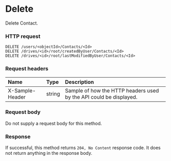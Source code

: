 # Delete

Delete Contact.
### HTTP request
```http
DELETE /users/<objectId>/Contacts/<Id>
DELETE /drives/<id>/root/createdByUser/Contacts/<Id>
DELETE /drives/<id>/root/lastModifiedByUser/Contacts/<Id>

```
### Request headers
| Name       | Type | Description|
|:---------------|:--------|:----------|
| X-Sample-Header  | string  | Sample of how the HTTP headers used by the API could be displayed.|

### Request body
Do not supply a request body for this method.


### Response
If successful, this method returns `204, No Content` response code. It does not return anything in the response body.


<!-- uuid: 1bfc9fe3-5aa1-4b77-a534-2623b62cbee0
2015-10-09 15:58:16 UTC -->